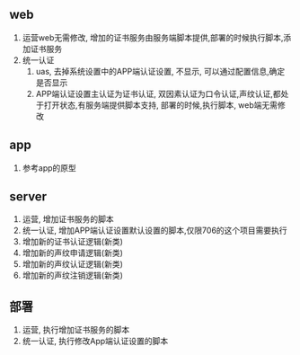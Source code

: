 ## web
1. 运营web无需修改, 增加的证书服务由服务端脚本提供,部署的时候执行脚本,添加证书服务
2. 统一认证
	1. uas, 去掉系统设置中的APP端认证设置, 不显示, 可以通过配置信息,确定是否显示
	2. APP端认证设置主认证为证书认证, 双因素认证为口令认证,声纹认证,都处于打开状态,有服务端提供脚本支持, 部署的时候,执行脚本, web端无需修改

## app
1. 参考app的原型

## server
1. 运营, 增加证书服务的脚本
2. 统一认证, 增加APP端认证设置默认设置的脚本,仅限706的这个项目需要执行
3. 增加新的证书认证逻辑(新类)
4. 增加新的声纹申请逻辑(新类)
5. 增加新的声纹认证逻辑(新类)
6. 增加新的声纹注销逻辑(新类)

## 部署
1. 运营, 执行增加证书服务的脚本
2. 统一认证, 执行修改App端认证设置的脚本
